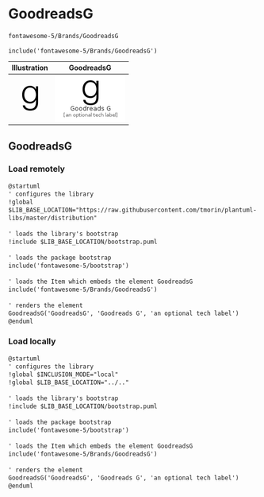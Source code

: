 # GoodreadsG


```text
fontawesome-5/Brands/GoodreadsG
```

```text
include('fontawesome-5/Brands/GoodreadsG')
```



| Illustration | GoodreadsG |
| :---: | :---: |
| ![illustration for Illustration](../../fontawesome-5/Brands/GoodreadsG.png) | ![illustration for GoodreadsG](../../fontawesome-5/Brands/GoodreadsG.Local.png) |




## GoodreadsG

### Load remotely
```plantuml
@startuml
' configures the library
!global $LIB_BASE_LOCATION="https://raw.githubusercontent.com/tmorin/plantuml-libs/master/distribution"

' loads the library's bootstrap
!include $LIB_BASE_LOCATION/bootstrap.puml

' loads the package bootstrap
include('fontawesome-5/bootstrap')

' loads the Item which embeds the element GoodreadsG
include('fontawesome-5/Brands/GoodreadsG')

' renders the element
GoodreadsG('GoodreadsG', 'Goodreads G', 'an optional tech label')
@enduml
```

### Load locally
```plantuml
@startuml
' configures the library
!global $INCLUSION_MODE="local"
!global $LIB_BASE_LOCATION="../.."

' loads the library's bootstrap
!include $LIB_BASE_LOCATION/bootstrap.puml

' loads the package bootstrap
include('fontawesome-5/bootstrap')

' loads the Item which embeds the element GoodreadsG
include('fontawesome-5/Brands/GoodreadsG')

' renders the element
GoodreadsG('GoodreadsG', 'Goodreads G', 'an optional tech label')
@enduml
```

